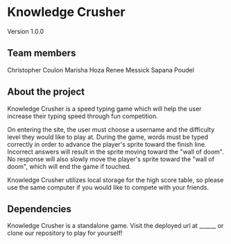 # Knowledge Crusher
Version 1.0.0

## Team members
Christopher Coulon
Marisha Hoza
Renee Messick
Sapana Poudel

## About the project
Knowledge Crusher is a speed typing game which will help the user increase their typing speed through fun competition.

On entering the site, the user must choose a username and the difficulty level they would like to play at. During the game, words must be typed correctly in order to advance the player's sprite toward the finish line. Incorrect answers will result in the sprite moving toward the "wall of doom". No response will also slowly move the player's sprite toward the "wall of doom", which will end the game if touched. 

Knowledge Crusher utilizes local storage for the high score table, so please use the same computer if you would like to compete with your friends.

## Dependencies
Knowledge Crusher is a standalone game. Visit the deployed url at ______ or clone our repository to play for yourself!
